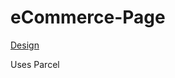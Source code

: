 # eCommerce-Page
 
[Design](https://xd.adobe.com/view/07655e90-7845-421f-6deb-866a758bed68-7154/)

Uses Parcel
